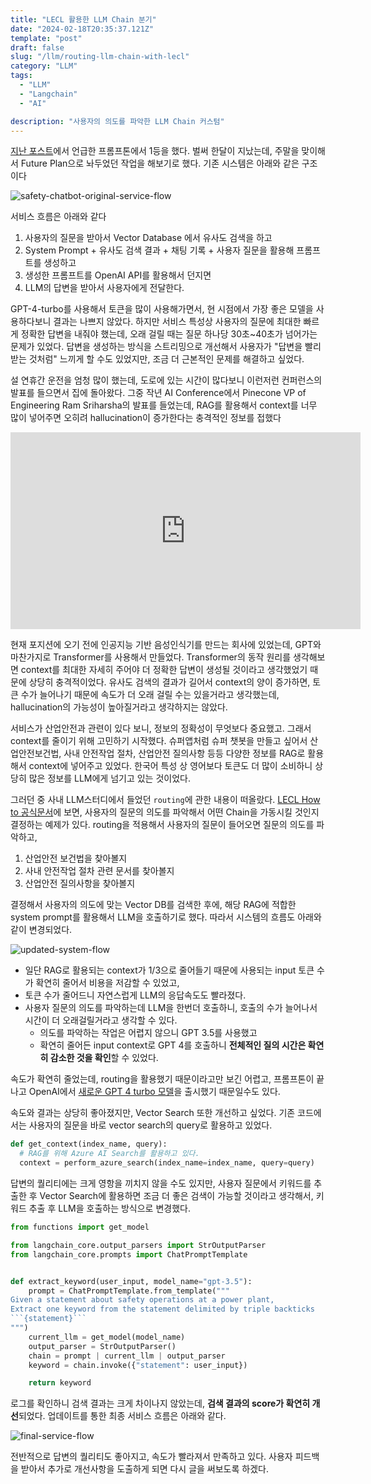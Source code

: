 ```yaml
---
title: "LECL 활용한 LLM Chain 분기"
date: "2024-02-18T20:35:37.121Z"
template: "post"
draft: false
slug: "/llm/routing-llm-chain-with-lecl"
category: "LLM"
tags:
  - "LLM"
  - "Langchain"
  - "AI"

description: "사용자의 의도를 파악한 LLM Chain 커스텀"
---
```


[지난 포스트](/llm/building-an-ai-chatbot-with-streamlit)에서 언급한 프롬프톤에서 1등을 했다. 벌써 한달이 지났는데, 주말을 맞이해서 Future Plan으로 놔두었던 작업을 해보기로 했다. 기존 시스템은 아래와 같은 구조이다 

![safety-chatbot-original-service-flow](https://i.imgur.com/zv2mahR.png)

서비스 흐름은 아래와 같다 

1. 사용자의 질문을 받아서 Vector Database 에서 유사도 검색을 하고 
2. System Prompt + 유사도 검색 결과 + 채팅 기록 + 사용자 질문을 활용해 프롬프트를 생성하고
3. 생성한 프롬프트를 OpenAI API를 활용해서 던지면
4. LLM의 답변을 받아서 사용자에게 전달한다. 

GPT-4-turbo를 사용해서 토큰을 많이 사용해가면서, 현 시점에서 가장 좋은 모델을 사용하다보니 결과는 나쁘지 않았다. 하지만 서비스 특성상 사용자의 질문에 최대한 빠르게 정확한 답변을 내줘야 했는데, 오래 걸릴 때는 질문 하나당 30초~40초가 넘어가는 문제가 있었다. 답변을 생성하는 방식을 스트리밍으로 개선해서 사용자가 "답변을 빨리 받는 것처럼" 느끼게 할 수도 있었지만, 조금 더 근본적인 문제를 해결하고 싶었다. 

설 연휴간 운전을 엄청 많이 했는데, 도로에 있는 시간이 많다보니 이런저런 컨퍼런스의 발표를 들으면서 집에 돌아왔다. 그중 작년 AI Conference에서 Pinecone VP of Engineering Ram Sriharsha의 발표를 들었는데, RAG를 활용해서 context를 너무 많이 넣어주면 오히려 hallucination이 증가한다는 충격적인 정보를 접했다 

<iframe width="560" height="315" src="https://www.youtube.com/embed/u2okMsJC8Cg?si=vd4yq5dH-CdsEG2F" title="YouTube video player" frameborder="0" allow="accelerometer; autoplay; clipboard-write; encrypted-media; gyroscope; picture-in-picture; web-share" allowfullscreen></iframe>

현재 포지션에 오기 전에 인공지능 기반 음성인식기를 만드는 회사에 있었는데, GPT와 마찬가지로 Transformer를 사용해서 만들었다. Transformer의 동작 원리를 생각해보면 context를 최대한 자세히 주어야 더 정확한 답변이 생성될 것이라고 생각했었기 때문에 상당히 충격적이었다. 유사도 검색의 결과가 길어서 context의 양이 증가하면, 토큰 수가 늘어나기 때문에 속도가 더 오래 걸릴 수는 있을거라고 생각했는데, hallucination의 가능성이 높아질거라고 생각하지는 않았다. 

서비스가 산업안전과 관련이 있다 보니, 정보의 정확성이 무엇보다 중요했고. 그래서 context를 줄이기 위해 고민하기 시작했다. 슈퍼앱처럼 슈퍼 챗봇을 만들고 싶어서 산업안전보건법, 사내 안전작업 절차, 산업안전 질의사항 등등 다양한 정보를 RAG로 활용해서 context에 넣어주고 있었다. 한국어 특성 상 영어보다 토큰도 더 많이 소비하니 상당히 많은 정보를 LLM에게 넘기고 있는 것이었다. 

그러던 중 사내 LLM스터디에서 들었던 `routing`에 관한 내용이 떠올랐다. [LECL How to 공식문서](https://python.langchain.com/docs/expression_language/how_to/routing)에 보면, 사용자의 질문의 의도를 파악해서 어떤 Chain을 가동시킬 것인지 결정하는 예제가 있다. routing을 적용해서 사용자의 질문이 들어오면 질문의 의도를 파악하고,  

1. 산업안전 보건법을 찾아볼지
2. 사내 안전작업 절차 관련 문서를 찾아볼지 
3. 산업안전 질의사항을 찾아볼지 

결정해서 사용자의 의도에 맞는 Vector DB를 검색한 후에, 해당 RAG에 적합한 system prompt를 활용해서 LLM을 호출하기로 했다. 따라서 시스템의 흐름도 아래와 같이 변경되었다.

![updated-system-flow](https://i.imgur.com/ToPRAvh.png)

- 일단 RAG로 활용되는 context가 1/3으로 줄어들기 때문에 사용되는 input 토큰 수가 확연히 줄어서 비용을 저감할 수 있었고, 
- 토큰 수가 줄어드니 자연스럽게 LLM의 응답속도도 빨라졌다. 
- 사용자 질문의 의도를 파악하는데 LLM을 한번더 호출하니, 호출의 수가 늘어나서 시간이 더 오래걸릴거라고 생각할 수 있다.
    - 의도를 파악하는 작업은 어렵지 않으니 GPT 3.5를 사용했고
    - 확연히 줄어든 input context로 GPT 4를 호출하니 **전체적인 질의 시간은 확연히 감소한 것을 확인**할 수 있었다. 

속도가 확연히 줄었는데, routing을 활용했기 때문이라고만 보긴 어렵고, 프롬프톤이 끝나고 OpenAI에서 [새로운 GPT 4 turbo 모델](https://platform.openai.com/docs/models/gpt-4-and-gpt-4-turbo)을 출시했기 때문일수도 있다. 

속도와 결과는 상당히 좋아졌지만, Vector Search 또한 개선하고 싶었다. 기존 코드에서는 사용자의 질문을 바로 vector search의 query로 활용하고 있었다. 

```python
def get_context(index_name, query):
  # RAG를 위해 Azure AI Search를 활용하고 있다.
  context = perform_azure_search(index_name=index_name, query=query) 
```

답변의 퀄리티에는 크게 영항을 끼치지 않을 수도 있지만, 사용자 질문에서 키워드를 추출한 후 Vector Search에 활용하면 조금 더 좋은 검색이 가능할 것이라고 생각해서, 키워드 추출 후 LLM을 호출하는 방식으로 변경했다. 

```python
from functions import get_model

from langchain_core.output_parsers import StrOutputParser
from langchain_core.prompts import ChatPromptTemplate


def extract_keyword(user_input, model_name="gpt-3.5"):
    prompt = ChatPromptTemplate.from_template("""
Given a statement about safety operations at a power plant, 
Extract one keyword from the statement delimited by triple backticks
```{statement}```
""")
    current_llm = get_model(model_name)
    output_parser = StrOutputParser()
    chain = prompt | current_llm | output_parser
    keyword = chain.invoke({"statement": user_input})

    return keyword
```

로그를 확인하니 검색 결과는 크게 차이나지 않았는데, **검색 결과의 score가 확연히 개선**되었다. 업데이트를 통한 최종 서비스 흐름은 아래와 같다. 

![final-service-flow](https://i.imgur.com/oXKZkhM.png)

전반적으로 답변의 퀄리티도 좋아지고, 속도가 빨라져서 만족하고 있다. 사용자 피드백을 받아서 추가로 개선사항을 도출하게 되면 다시 글을 써보도록 하겠다.
